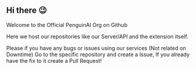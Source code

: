 ## Hi there 😉
Welcome to the Official PenguinAI Org on Github

Here we host our repositories like our Server/API and the extension itself.

Please if you have any bugs or issues using our services (Not related on Downtime)
Go to the specific repository and create a Issue, 
If you already have the fix to it create a Pull Request!
